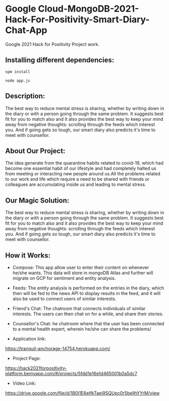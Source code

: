 # Google Cloud-MongoDB-2021-Hack-For-Positivity-Smart-Diary-Chat-App

Google 2021 Hack for Positivity Project work.


## Installing different dependencies:

```
npm install
```
```
node app.js
```

## Description:

The best way to reduce mental stress is sharing, whether by writing down in the diary or with a person going through the same problem.
It suggests best fit for you to match also and it also provides the best way to keep your mind away from negative thoughts: scrolling through the feeds which interest you.
And if going gets so tough, our smart diary also predicts it's time to meet with counsellor.

## About Our Project:

The idea generate from the quarantine habits related to covid-19, which had become one essential habit of our lifestyle and had completely halted us from meeting or interacting 
new people around us.​All the problems related to our work and life which require a need to be shared with friends or colleagues are accumulating inside us and leading to mental 
stress.

## Our Magic Solution:

The best way to reduce mental stress is sharing, whether by writing down in the diary or with a person going through the same problem. It suggests best fit for you to match also 
and it also provides the best way to keep your mind away from negative thoughts: scrolling through the feeds which interest you.​ And if going gets so tough, our smart diary 
also predicts it's time to meet with counsellor.

## How it Works:

- Compose: This app allow user to enter their content on whenever he/she wants. This data will store in mongoDB Atlas and further will migrate on GCP for sentiment and entity 
analysis.

- Feeds: The entity analysis is performed on the entries in the diary, which then will be fed to the news API to display results in the feed, and it will also be used to 
connect users of similar interests.

- Friend's Chat: The chatroom that connects individuals of similar interests. The users can then chat on for a while, and share their stories.

- Counsellor's Chat: he chatroom where that the user has been connected to a mental health expert, wherein he/she can share the problems/

- Application link:

https://tranquil-anchorage-14754.herokuapp.com/


- Project Page:

https://hack2021forpositivity-platform.bemyapp.com/#/projects/5fdd1e16e1d465001b0a5dc7

- Video Link:

https://drive.google.com/file/d/1B0I1E6eIfkTaei9SQUpc0r5bellhYYrM/view
